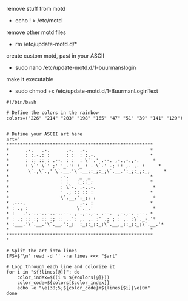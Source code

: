 remove stuff from motd
- echo ! > /etc/motd

remove other motd files
- rm /etc/update-motd.d/*

create custom motd, past in your ASCII
- sudo nano /etc/update-motd.d/1-buurmanslogin

make it executable
- sudo chmod +x /etc/update-motd.d/1-BuurmanLoginText

```
#!/bin/bash

# Define the colors in the rainbow
colors=("226" "214" "203" "198" "165" "47" "51" "39" "141" "129")


# Define your ASCII art here
art="
******************************************************
*      .-.   .-.      .-.  .-.                       *
*      : :.-.: :      : :  : :.-.                    *
*      : :: :: : .--. : :  : \`'.' .--. ,-.,-.,-.     *
*      : \`' \`' ;' '_.': :_ : . \`.' .; :: ,. ,. :     *
*       \`.,\`.,' \`.__.'\`.__;:_;:_;\`.__.':_;:_;:_;     *
*                   .-.    _  _                      *
*                   : :   :_;:_;                     *
*                   : \`-. .-..-.                     *
*                   ' .; :: :: :                     *
*                   \`.__.':_;: :                     *
* .---.                    .-. :                     *
* : .; :                  \`._.'                      *
* :   .'.-..-..-..-..--. ,-.,-.,-. .--.  ,-.,-. .--. *
* : .; :: :; :: :; :: ..': ,. ,. :' .; ; : ,. :\`._-.'*
* :___.'\`.__.'\`.__.':_;  :_;:_;:_;\`.__,_;:_;:_;\`.__.'*
*                                                    *
******************************************************
"

# Split the art into lines
IFS=$'\n' read -d '' -ra lines <<< "$art"

# Loop through each line and colorize it
for i in "${!lines[@]}"; do
    color_index=$((i % ${#colors[@]}))
    color_code=${colors[$color_index]}
    echo -e "\e[38;5;${color_code}m${lines[$i]}\e[0m"
done

```

